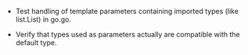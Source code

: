 - Test handling of template parameters containing imported types (like
  list.List) in go.go.

- Verify that types used as parameters actually are compatible with
  the default type.
